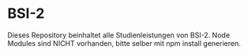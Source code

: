 # BSI-2
Dieses Repository beinhaltet alle Studienleistungen von BSI-2.
Node Modules sind NICHT vorhanden, bitte selber mit npm install generieren.

